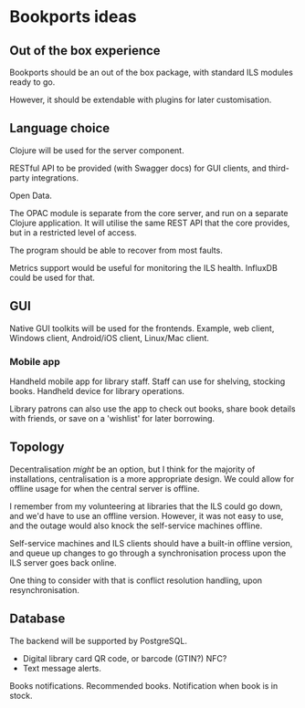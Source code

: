 # Bookports ideas

## Out of the box experience

Bookports should be an out of the box package, with standard ILS
modules ready to go.

However, it should be extendable with plugins for later customisation.

## Language choice

Clojure will be used for the server component.

RESTful API to be provided (with Swagger docs) for GUI clients, and
third-party integrations.

Open Data.

The OPAC module is separate from the core server, and
run on a separate Clojure application. It will utilise the same REST API that
the core provides, but in a restricted level of access.

The program should be able to recover from most faults.

Metrics support would be useful for monitoring the ILS
health. InfluxDB could be used for that.

## GUI

Native GUI toolkits will be used for the frontends. Example, web
client, Windows client, Android/iOS client, Linux/Mac client.

### Mobile app

Handheld mobile app for library staff.
Staff can use for shelving, stocking books. Handheld device for
library operations.

Library patrons can also use the app to check out books, share book details
with friends, or save on a 'wishlist' for later borrowing.

## Topology

Decentralisation _might_ be an option, but I think for the majority of
installations, centralisation is a more appropriate design. We could
allow for offline usage for when the central server is offline.

I remember from my volunteering at libraries that the ILS could go
down, and we'd have to use an offline version. However, it was not
easy to use, and the outage would also knock the self-service machines
offline.

Self-service machines and ILS clients should have a built-in
offline version, and queue up changes to go through a synchronisation
process upon the ILS server goes back online.

One thing to consider with that is conflict resolution handling, upon
resynchronisation.

## Database

The backend will be supported by PostgreSQL.

* Digital library card
    QR code, or barcode (GTIN?)
    NFC?
* Text message alerts.

Books notifications.
Recommended books.
Notification when book is in stock.
